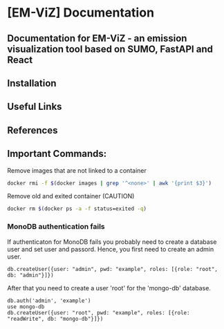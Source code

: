 # [EM-ViZ] Documentation
## Documentation for EM-ViZ - an emission visualization tool based on SUMO, FastAPI and React

## Installation

## Useful Links

## References

## Important Commands:

Remove images that are not linked to a container
```bash
docker rmi -f $(docker images | grep '^<none>' | awk '{print $3}')
```

Remove old and exited container (CAUTION)
```bash
docker rm $(docker ps -a -f status=exited -q)
```

### MonoDB authentication fails
If authenticaton for MonoDB fails you probably need to create a database user and set user and passord.
Hence, you first need to create an admin user.
```
db.createUser({user: "admin", pwd: "example", roles: [{role: "root", db: "admin"}]})
```
After that you need to create a user 'root' for the 'mongo-db' database.
```
db.auth('admin', 'example')
use mongo-db
db.createUser({user: "root", pwd: "example", roles: [{role: "readWrite", db: "mongo-db"}]})
```
